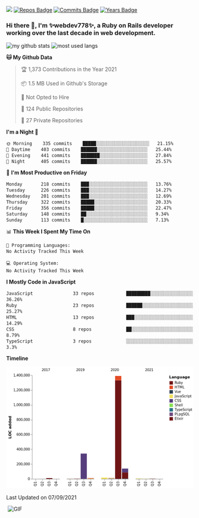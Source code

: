 ![](https://visitor-badge.glitch.me/badge?page_id=webdev778.webdev778)
[![Repos Badge](https://badges.pufler.dev/repos/webdev778)](https://badges.pufler.dev)
[![Commits Badge](https://badges.pufler.dev/commits/monthly/webdev778)](https://badges.pufler.dev)
[![Years Badge](https://badges.pufler.dev/years/webdev778)](https://badges.pufler.dev)
### Hi there 👋, I'm ✨webdev778✨, a Ruby on Rails developer working over the last decade in web development.


![my github stats](https://github-readme-stats.vercel.app/api?username=webdev778&show_icons=true&theme=tokyonight&line_height=27)
![most used langs](https://github-readme-stats.vercel.app/api/top-langs/?username=webdev778&hide=css,html&theme=tokyonight)

<!--START_SECTION:waka-->
**🐱 My Github Data** 

> 🏆 1,373 Contributions in the Year 2021
 > 
> 📦 1.5 MB Used in Github's Storage 
 > 
> 🚫 Not Opted to Hire
 > 
> 📜 124 Public Repositories 
 > 
> 🔑 27 Private Repositories  
 > 
**I'm a Night 🦉** 

```text
🌞 Morning    335 commits    █████░░░░░░░░░░░░░░░░░░░░   21.15% 
🌆 Daytime    403 commits    ██████░░░░░░░░░░░░░░░░░░░   25.44% 
🌃 Evening    441 commits    ███████░░░░░░░░░░░░░░░░░░   27.84% 
🌙 Night      405 commits    ██████░░░░░░░░░░░░░░░░░░░   25.57%

```
📅 **I'm Most Productive on Friday** 

```text
Monday       218 commits    ███░░░░░░░░░░░░░░░░░░░░░░   13.76% 
Tuesday      226 commits    ███░░░░░░░░░░░░░░░░░░░░░░   14.27% 
Wednesday    201 commits    ███░░░░░░░░░░░░░░░░░░░░░░   12.69% 
Thursday     322 commits    █████░░░░░░░░░░░░░░░░░░░░   20.33% 
Friday       356 commits    █████░░░░░░░░░░░░░░░░░░░░   22.47% 
Saturday     148 commits    ██░░░░░░░░░░░░░░░░░░░░░░░   9.34% 
Sunday       113 commits    █░░░░░░░░░░░░░░░░░░░░░░░░   7.13%

```


📊 **This Week I Spent My Time On** 

```text
💬 Programming Languages: 
No Activity Tracked This Week

💻 Operating System: 
No Activity Tracked This Week

```

**I Mostly Code in JavaScript** 

```text
JavaScript               33 repos            █████████░░░░░░░░░░░░░░░░   36.26% 
Ruby                     23 repos            ██████░░░░░░░░░░░░░░░░░░░   25.27% 
HTML                     13 repos            ███░░░░░░░░░░░░░░░░░░░░░░   14.29% 
CSS                      8 repos             ██░░░░░░░░░░░░░░░░░░░░░░░   8.79% 
TypeScript               3 repos             ░░░░░░░░░░░░░░░░░░░░░░░░░   3.3%

```


**Timeline**

![Chart not found](https://raw.githubusercontent.com/webdev778/webdev778/master/charts/bar_graph.png) 


 Last Updated on 07/09/2021
<!--END_SECTION:waka-->

<img align="right" alt="GIF" src="https://github.com/webdev778/webdev778/blob/main/code.gif?raw=true" width="500" height="320" />

<!--
**webdev778/webdev778** is a ✨ _special_ ✨ repository because its `README.md` (this file) appears on your GitHub profile.

Here are some ideas to get you started:

- 🔭 I’m currently working on ...
- 🌱 I’m currently learning ...
- 👯 I’m looking to collaborate on ...
- 🤔 I’m looking for help with ...
- 💬 Ask me about ...
- 📫 How to reach me: ...
- 😄 Pronouns: ...
- ⚡ Fun fact: ...
-->
